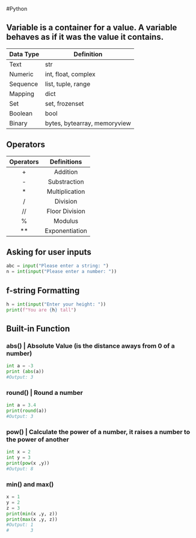 #Python 
## Variable is a container for a value. A variable behaves as if it was the value it contains.

| Data Type | Definition                   |
| --------- | ---------------------------- |
| Text      | str                          |
| Numeric   | int, float, complex          |
| Sequence  | list, tuple, range           |
| Mapping   | dict                         |
| Set       | set, frozenset               |
| Boolean   | bool                         |
| Binary    | bytes, bytearray, memoryview |

## Operators

| Operators |  Definitions   |
| :-------: | :------------: |
|     +     |    Addition    |
|     -     |  Substraction  |
|     *     | Multiplication |
|     /     |    Division    |
|    //     | Floor Division |
|     %     |    Modulus     |
|    **     | Exponentiation |

## Asking for user inputs

```python
abc = input("Please enter a string: ")
n = int(input("Please enter a number: "))
```

## f-string Formatting

```python
h = int(input("Enter your height: "))
print(f"You are {h} tall")
```


## Built-in Function

### abs()     | Absolute Value (is the distance aways from 0 of a number)

```python
int a = -3
print (abs(a))
#Output: 3
```

### round()   | Round a number
```python
int a = 3.4
print(round(a))
#Output: 3
```

### pow()   | Calculate the power of a number, it raises a number to the power of another

```python
int x = 2
int y = 3
print(pow(x ,y))
#Output: 8
```

### min() and max()
```python
x = 1
y = 2
z = 3
print(min(x ,y, z))
print(max(x ,y, z))
#Output: 1
#        3
```
